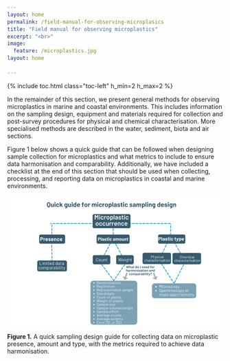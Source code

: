 ```yaml
---
layout: home
permalink: /field-manual-for-observing-microplasics
title: "Field manual for observing microplastics"
excerpt: "<br>"
image:
  feature: /microplastics.jpg
layout: home

---
```

{% include toc.html class="toc-left" h_min=2 h_max=2 %} 

In the remainder of this section, we present general methods for observing microplastics in marine and coastal environments. This includes information on the sampling design, equipment and materials required for collection and post-survey procedures for physical and chemical characterisation. More specialised methods are described in the water, sediment, biota and air sections.

Figure 1 below shows a quick guide that can be followed when designing sample collection for microplastics and what metrics to include to ensure data harmonisation and comparability. Additionally, we have included a checklist at the end of this section that should be used when collecting, processing, and reporting data on microplastics in coastal and marine environments. 

![alt_text](images/figures/figure1.png "image_tooltip")

**Figure 1.** A quick sampling design guide for collecting data on microplastic presence, amount and type, with the metrics required to achieve data harmonisation. 
